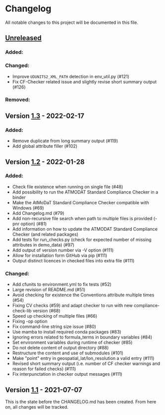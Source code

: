 # Changelog
All notable changes to this project will be documented in this file.


## [Unreleased]
### Added:
### Changed:
- Improve `UDUNITS2_XML_PATH` detection in env_util.py (#121)
- Fix CF-Checker related issue and slightly revise short summary output (#126)
### Removed:

## Version [1.3] - 2022-02-17
### Added:
- Remove duplicate from long summary output (#119)
- Add global attribute filler (#102)


## Version [1.2] - 2022-01-28
### Added:
- Check file existence when running on single file (#48)
- Add possibility to run the ATMODAT Standard Compliance Checker in a binder
- Make the AtMoDaT Standard Compliance Checker compatible with Windows (#69)
- Add Changelog.md (#79)
- Add non-recursive file search when path to multiple files is provided (-pnr option) (#81)
- Add information on how to update the ATMODAT Standard Compliance Checker (and related packages)
- Add tests for run_checks.py (check for expected number of missing attributes in demo_data) (#97)
- Add output of version number via -V option (#111)
- Allow for installation form GitHub via pip (#111)
- Output distinct licences in checked files into extra file (#111)

### Changed:
- Add cfunits to environment.yml to fix tests (#52)
- Large revision of README.md (#51)
- Avoid checking for existence the Conventions attribute multiple times (#54)
- Fixing CV checks (#59) and adapt checker to run with new compliance-check-lib version (#68)
- Speed up checking of multiple files (#66)
- Fixing -op option
- Fix command-line string size issue (#80)
- Use mamba to install required conda packages (#83)
- Ignoring errors related to formula_terms in boundary variables (#84)
- Set environment variables during runtime of checker (#85)
- Do not delete content of output directory (#88)
- Restructure the content and use of submodules (#101)
- Make "point" entry in geospatial_lat/lon_resolution a valid entry (#111)
- Revised short summary output (i.e. number of CF checker warnings and reason for failed checks) (#111)
- Fix interpunctation in checker output messages (#111)


## Version [1.1] - 2021-07-07
This is the state before the CHANGELOG.md has been created. From here on, all changes will be tracked.

[Unreleased]: https://github.com/AtMoDat/atmodat_data_checker/compare/v1.3...HEAD
[1.3]: https://github.com/AtMoDat/atmodat_data_checker/compare/v1.2...v1.3
[1.2]: https://github.com/AtMoDat/atmodat_data_checker/compare/v1.1...v1.2
[1.1]: https://github.com/AtMoDat/atmodat_data_checker/compare/v1.0...v1.1
